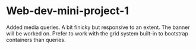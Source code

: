 # Web-dev-mini-project-1
  Added media queries. A bit finicky but responsive to an extent. The banner will be worked on. Prefer to work with the grid system built-in to bootstrap containers than queries.

